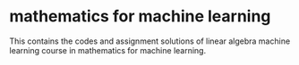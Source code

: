 # mathematics for machine learning
This contains the codes and assignment solutions of linear algebra machine learning course in mathematics for machine learning.
